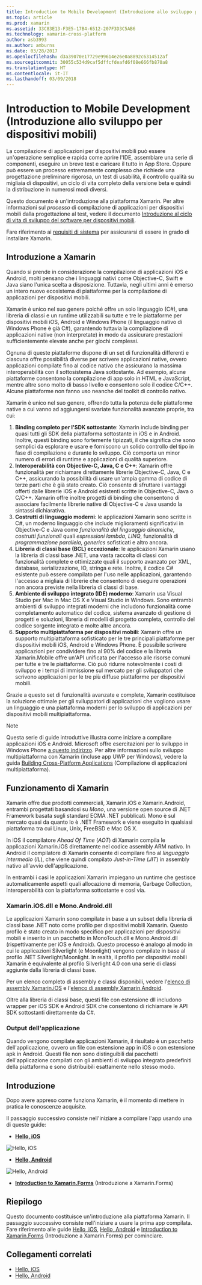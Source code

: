 ```yaml
---
title: Introduction to Mobile Development (Introduzione allo sviluppo per dispositivi mobili)
ms.topic: article
ms.prod: xamarin
ms.assetid: 33C83E13-F3E5-17B4-6512-207F3D3C5AB6
ms.technology: xamarin-cross-platform
author: asb3993
ms.author: amburns
ms.date: 03/28/2017
ms.openlocfilehash: d3a39070e17729e99614e26e0a8892c6314512af
ms.sourcegitcommit: 30055c534d9caf5dffcfdeafd6f08e666fb870a8
ms.translationtype: HT
ms.contentlocale: it-IT
ms.lasthandoff: 03/09/2018
---
```

# <a name="introduction-to-mobile-development"></a>Introduction to Mobile Development (Introduzione allo sviluppo per dispositivi mobili)

La compilazione di applicazioni per dispositivi mobili può essere un'operazione semplice e rapida come aprire l'IDE, assemblare una serie di componenti, eseguire un breve test e caricare il tutto in App Store. Oppure può essere un processo estremamente complesso che richiede una progettazione preliminare rigorosa, un test di usabilità, il controllo qualità su migliaia di dispositivi, un ciclo di vita completo della versione beta e quindi la distribuzione in numerosi modi diversi.

Questo documento è un'introduzione alla piattaforma Xamarin. Per altre informazioni sul *processo* di compilazione di applicazioni per dispositivi mobili dalla progettazione al test, vedere il documento [Introduzione al ciclo di vita di sviluppo del software per dispositivi mobili](~/cross-platform/get-started/introduction-to-mobile-sdlc.md).

Fare riferimento ai [requisiti di sistema](~/cross-platform/get-started/requirements.md#mac) per assicurarsi di essere in grado di installare Xamarin.

## <a name="introduction-to-xamarin"></a>Introduzione a Xamarin

Quando si prende in considerazione la compilazione di applicazioni iOS e Android, molti pensano che i linguaggi nativi come Objective-C, Swift e Java siano l'unica scelta a disposizione. Tuttavia, negli ultimi anni è emerso un intero nuovo ecosistema di piattaforme per la compilazione di applicazioni per dispositivi mobili.

Xamarin è unico nel suo genere poiché offre un solo linguaggio (C#), una libreria di classi e un runtime utilizzabili su tutte e tre le piattaforme per dispositivi mobili iOS, Android e Windows Phone (il linguaggio nativo di Windows Phone è già C#), garantendo tuttavia la compilazione di applicazioni native (non interpretate) in modo da assicurare prestazioni sufficientemente elevate anche per giochi complessi.

Ognuna di queste piattaforme dispone di un set di funzionalità differenti e ciascuna offre possibilità diverse per scrivere applicazioni native, ovvero applicazioni compilate fino al codice nativo che assicurano la massima interoperabilità con il sottosistema Java sottostante. Ad esempio, alcune piattaforme consentono la compilazione di app solo in HTML e JavaScript, mentre altre sono molto di basso livello e consentono solo il codice C/C++. Alcune piattaforme non fanno uso neanche del toolkit di controllo nativo.

Xamarin è unico nel suo genere, offrendo tutta la potenza delle piattaforme native a cui vanno ad aggiungersi svariate funzionalità avanzate proprie, tra cui:

1.   **Binding completo per l'SDK sottostante**: Xamarin include binding per quasi tutti gli SDK della piattaforma sottostante in iOS e in Android. Inoltre, questi binding sono fortemente tipizzati, il che significa che sono semplici da esplorare e usare e forniscono un solido controllo del tipo in fase di compilazione e durante lo sviluppo. Ciò comporta un minor numero di errori di runtime e applicazioni di qualità superiore.
1.   **Interoperabilità con Objective-C, Java, C e C++**: Xamarin offre funzionalità per richiamare direttamente librerie Objective-C, Java, C e C++, assicurando la possibilità di usare un'ampia gamma di codice di terze parti che è già stato creato. Ciò consente di sfruttare i vantaggi offerti dalle librerie iOS e Android esistenti scritte in Objective-C, Java o C/C++. Xamarin offre inoltre progetti di binding che consentono di associare facilmente librerie native di Objective-C e Java usando la sintassi dichiarativa.
1.   **Costrutti di linguaggio moderni**: le applicazioni Xamarin sono scritte in C#, un moderno linguaggio che include miglioramenti significativi in Objective-C e Java come *funzionalità del linguaggio dinamiche*, *costrutti funzionali* quali *espressioni lambda*, *LINQ*, funzionalità di *programmazione parallela*, *generics* sofisticati e altro ancora.
1.   **Libreria di classi base (BCL) eccezionale**: le applicazioni Xamarin usano la libreria di classi base .NET, una vasta raccolta di classi con funzionalità complete e ottimizzate quali il supporto avanzato per XML, database, serializzazione, IO, stringa e rete. Inoltre, il codice C# esistente può essere compilato per l'uso nelle applicazioni, garantendo l'accesso a migliaia di librerie che consentono di eseguire operazioni non ancora previste nella libreria di classi di base.
1.   **Ambiente di sviluppo integrato (IDE) moderno**: Xamarin usa Visual Studio per Mac in Mac OS X e Visual Studio in Windows. Sono entrambi ambienti di sviluppo integrati moderni che includono funzionalità come completamento automatico del codice, sistema avanzato di gestione di progetti e soluzioni, libreria di modelli di progetto completa, controllo del codice sorgente integrato e molte altre ancora.
1.   **Supporto multipiattaforma per dispositivi mobili**: Xamarin offre un supporto multipiattaforma sofisticato per le tre principali piattaforme per dispositivi mobili iOS, Android e Windows Phone. È possibile scrivere applicazioni per condividere fino al 90% del codice e la libreria Xamarin.Mobile offre un'API unificata per l'accesso alle risorse comuni per tutte e tre le piattaforme. Ciò può ridurre notevolmente i costi di sviluppo e i tempi di immissione sul mercato per gli sviluppatori che scrivono applicazioni per le tre più diffuse piattaforme per dispositivi mobili.


Grazie a questo set di funzionalità avanzate e complete, Xamarin costituisce la soluzione ottimale per gli sviluppatori di applicazioni che vogliono usare un linguaggio e una piattaforma moderni per lo sviluppo di applicazioni per dispositivi mobili multipiattaforma.


> [!NOTE]
> Questa serie di guide introduttive illustra come iniziare a compilare applicazioni iOS e Android. Microsoft offre esercitazioni per lo sviluppo in Windows Phone [a questo indirizzo](http://dev.windowsphone.com/en-us/develop). Per altre informazioni sullo sviluppo multipiattaforma con Xamarin (incluse app UWP per Windows), vedere la guida [Building Cross-Platform Applications](~/cross-platform/app-fundamentals/building-cross-platform-applications/index.md) (Compilazione di applicazioni multipiattaforma).



## <a name="how-does-xamarin-work"></a>Funzionamento di Xamarin

Xamarin offre due prodotti commerciali, Xamarin.iOS e Xamarin.Android, entrambi progettati basandosi su *Mono*, una versione open source di .NET Framework basata sugli standard ECMA .NET pubblicati. Mono è sul mercato quasi da quanto lo è .NET Framework e viene eseguito in qualsiasi piattaforma tra cui Linux, Unix, FreeBSD e Mac OS X.

In iOS il compilatore *Ahead Of Time* (*AOT*) di Xamarin compila le applicazioni Xamarin.iOS direttamente nel codice assembly ARM nativo. In Android il compilatore di Xamarin consente di compilare fino al *linguaggio intermedio* (*IL*), che viene quindi compilato *Just-in-Time* (*JIT*) in assembly nativo all'avvio dell'applicazione.

In entrambi i casi le applicazioni Xamarin impiegano un runtime che gestisce automaticamente aspetti quali allocazione di memoria, Garbage Collection, interoperabilità con la piattaforma sottostante e così via.



### <a name="xamariniosdll-and-monoandroiddll"></a>Xamarin.iOS.dll e Mono.Android.dll

Le applicazioni Xamarin sono compilate in base a un subset della libreria di classi base .NET noto come profilo per dispositivi mobili Xamarin. Questo profilo è stato creato in modo specifico per applicazioni per dispositivi mobili e inserito in un pacchetto in MonoTouch.dll e Mono.Android.dll (rispettivamente per iOS e Android). Questo processo è analogo al modo in cui le applicazioni Silverlight (e Moonlight) vengono compilate in base al profilo .NET Silverlight/Moonlight. In realtà, il profilo per dispositivi mobili Xamarin è equivalente al profilo Silverlight 4.0 con una serie di classi aggiunte dalla libreria di classi base.

Per un elenco completo di assembly e classi disponibili, vedere l'[elenco di assembly Xamarin.iOS](~/cross-platform/internals/available-assemblies.md) e l'[elenco di assembly Xamarin.Android](~/cross-platform/internals/available-assemblies.md).

Oltre alla libreria di classi base, questi file con estensione dll includono wrapper per iOS SDK e Android SDK che consentono di richiamare le API SDK sottostanti direttamente da C#.



### <a name="application-output"></a>Output dell'applicazione

Quando vengono compilate applicazioni Xamarin, il risultato è un pacchetto dell'applicazione, ovvero un file con estensione app in iOS o con estensione apk in Android. Questi file non sono distinguibili dai pacchetti dell'applicazione compilati con gli ambienti di sviluppo integrato predefiniti della piattaforma e sono distribuibili esattamente nello stesso modo.



## <a name="getting-started"></a>Introduzione

Dopo avere appreso come funziona Xamarin, è il momento di mettere in pratica le conoscenze acquisite.

Il passaggio successivo consiste nell'iniziare a compilare l'app usando una di queste guide:

* [**Hello, iOS**](~/ios/get-started/hello-ios/index.md)

![](introduction-to-mobile-development-images/ios.png "Hello, iOS")


* [**Hello, Android**](~/android/get-started/hello-android/index.md)

![](introduction-to-mobile-development-images/android.png "Hello, Android")


* [**Introduction to Xamarin.Forms**](~/xamarin-forms/get-started/introduction-to-xamarin-forms.md) (Introduzione a Xamarin.Forms)





## <a name="summary"></a>Riepilogo

Questo documento costituisce un'introduzione alla piattaforma Xamarin. Il passaggio successivo consiste nell'iniziare a usare la prima app compilata. Fare riferimento alle guide [Hello, iOS](~/ios/get-started/hello-ios/index.md), [Hello, Android](~/android/get-started/hello-android/index.md) e [Introduction to Xamarin.Forms](~/xamarin-forms/get-started/introduction-to-xamarin-forms.md) (Introduzione a Xamarin.Forms) per cominciare.


## <a name="related-links"></a>Collegamenti correlati

- [Hello, iOS](~/ios/get-started/hello-ios/index.md)
- [Hello, Android](~/android/get-started/hello-android/index.md)
